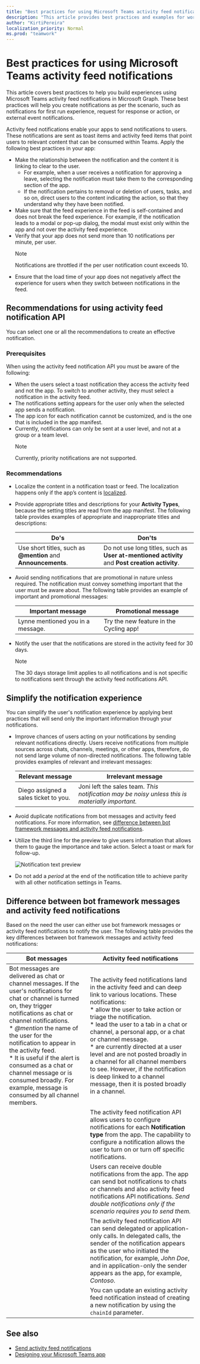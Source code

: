 ```yaml
---
title: "Best practices for using Microsoft Teams activity feed notifications"
description: "This article provides best practices and examples for working with activity feed notifications in Microsoft Graph."
author: "KirtiPereira"
localization_priority: Normal
ms.prod: "teamwork"
---
```


# Best practices for using Microsoft Teams activity feed notifications

This article covers best practices to help you build experiences using Microsoft Teams activity feed notifications in Microsoft Graph. These best practices will help you create notifications as per the scenario, such as notifications for first run experience, request for response or action, or external event notifications.

Activity feed notifications enable your apps to send notifications to users. These notifications are sent as toast items and activity feed items that point users to relevant content that can be consumed within Teams. Apply the following best practices in your app:

* Make the relationship between the notification and the content it is linking to clear to the user.
    * For example, when a user receives a notification for approving a leave, selecting the notification must take them to the corresponding section of the app.
    * If the notification pertains to removal or deletion of users, tasks, and so on, direct users to the content indicating the action, so that they understand why they have been notified.
* Make sure that the feed experience in the feed is self-contained and does not break the feed experience. For example, if the notification leads to a modal or pop-up dialog, the modal must exist only within the app and not over the activity feed experience.
* Verify that your app does not send more than 10 notifications per minute, per user. 
  > [!NOTE]
  > Notifications are throttled if the per user notification count exceeds 10.
* Ensure that the load time of your app does not negatively affect the experience for users when they switch between notifications in the feed.

## Recommendations for using activity feed notification API

You can select one or all the recommendations to create an effective notification.

### Prerequisites

When using the activity feed notification API you must be aware of the following:
  * When the users select a toast notification they access the activity feed and not the app. To switch to another activity, they must select a notification in the activity feed.
  * The notifications setting appears for the user only when the selected app sends a notification.
  * The app icon for each notification cannot be customized, and is the one that is included in the app manifest.
  * Currently, notifications can only be sent at a user level, and not at a group or a team level.
    > [!NOTE]
    > Currently, priority notifications are not supported.

### Recommendations

* Localize the content in a notification toast or feed. The localization happens only if the app’s content is [localized](/platform/concepts/build-and-test/apps-localization).
* Provide appropriate titles and descriptions for your **Activity Types**, because the setting titles are read from the app manifest. The following table provides examples of appropriate and inappropriate titles and descriptions:

   | **Do's** | **Don'ts** |
   |-----------------|-------------------|
   |Use short titles, such as **@mention** and **Announcements**. | Do not use long titles, such as **User at-mentioned activity** and **Post creation activity**. |
 
* Avoid sending notifications that are promotional in nature unless required. The notification must convey something important that the user must be aware about. The following table provides an example of important and promotional messages:

  | **Important message** | **Promotional message** |
  |-----------------------|-------------------------|
  | Lynne mentioned you in a message. | Try the new feature in the Cycling app! |

* Notify the user that the notifications are stored in the activity feed for 30 days. 
  > [!NOTE]
  > The 30 days storage limit applies to all notifications and is not specific to notifications sent through the activity feed notifications API.

## Simplify the notification experience

You can simplify the user's notification experience by applying best practices that will send only the important information through your notifications.

* Improve chances of users acting on your notifications by sending relevant notifications directly. Users receive notifications from multiple sources across chats, channels, meetings, or other apps, therefore, do not send large volume of non-directed notifications. The following table provides examples of relevant and irrelevant messages:

  |**Relevant message** | **Irrelevant message** |
  |---------------------|-------------------------|
  | Diego assigned a sales ticket to you. | Joni left the sales team. *This notification may be noisy unless this is materially important.* |
  
* Avoid duplicate notifications from bot messages and activity feed notifications. For more information, see [difference between bot framework messages and activity feed notifications](#difference-between-bot-framework-messages-and-activity-feed-notifications).
* Utilize the third line for the preview to give users information that allows them to gauge the importance and take action. Select a toast or mark for follow-up.

  ![Notification text preview](../concepts/images/notification-preview.png)
* Do not add a *period* at the end of the notification title to achieve parity with all other notification settings in Teams.

## Difference between bot framework messages and activity feed notifications

Based on the need the user can either use bot framework messages or activity feed notifications to notify the user. The following table provides the key differences between bot framework messages and activity feed notifications:

|**Bot messages**|**Activity feed notifications**|
|------------------------------------------------------------|------------------------------------------------|
| Bot messages are delivered as chat or channel messages. If the user's notifications for chat or channel is turned on, they trigger notifications as chat or channel notifications. </br> * *@mention* the name of the user for the notification to appear in the activity feed. </br> * It is useful if the alert is consumed as a chat or channel message or is consumed broadly. For example, message is consumed by all channel members.| The activity feed notifications land in the activity feed and can deep link to various locations. These notifications:</br> * allow the user to take action or triage the notification. </br> * lead the user to a tab in a chat or channel, a personal app, or a chat or channel message. </br> * are currently directed at a user level and are not posted broadly in a channel for all channel members to see. However, if the notification is deep linked to a channel message, then it is posted broadly in a channel. |
|  |The activity feed notification API allows users to configure notifications for each **Notification type** from the app. The capability to configure a notification allows the user to turn on or turn off specific notifications. |
| |Users can receive double notifications from the app. The app can send bot notifications to chats or channels and also activity feed notifications API notifications. *Send double notifications only if the scenario requires you to send them.* |
| | The activity feed notification API can send delegated or application-only calls. In delegated calls, the sender of the notification appears as the user who initiated the notification, for example, *John Doe*, and in application-only the sender appears as the app, for example, *Contoso*. |
| | You can update an existing activity feed notification instead of creating a new notification by using the `chainId` parameter.|

  
## See also
* [Send activity feed notifications](teams-send-activityfeednotifications.md)
* [Designing your Microsoft Teams app](/platform/concepts/design/design-teams-app-overview)
